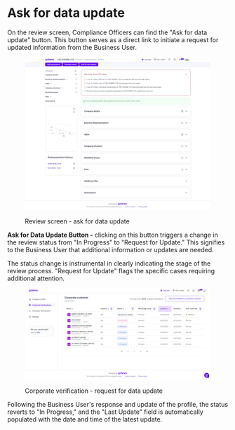 # Ask for data update

On the review screen, Compliance Officers can find the "Ask for data update" button. This button serves as a direct link to initiate a request for updated information from the Business User.

<figure><img src="../../.gitbook/assets/Review company (2).png" alt=""><figcaption><p>Review screen - ask for data update</p></figcaption></figure>

**Ask for Data Update Button -** clicking on this button triggers a change in the review status from "In Progress" to "Request for Update." This signifies to the Business User that additional information or updates are needed.

The status change is instrumental in clearly indicating the stage of the review process. "Request for Update" flags the specific cases requiring additional attention.

<figure><img src="../../.gitbook/assets/CorporateVerificationRequestForUpdate.png" alt=""><figcaption><p>Corporate verification - request for data update</p></figcaption></figure>

Following the Business User's response and update of the profile, the status reverts to "In Progress," and the "Last Update" field is automatically populated with the date and time of the latest update.

